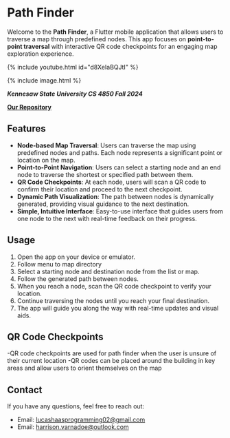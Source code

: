 # Path Finder

Welcome to the **Path Finder**, a Flutter mobile application that allows users to traverse a map through predefined nodes. This app focuses on **point-to-point traversal** with interactive QR code checkpoints for an engaging map exploration experience.

{% include youtube.html id="d8XeIaBQJtI" %}

{% include image.html %}

***Kennesaw State University CS 4850 Fall 2024***

**[Our Repository](https://github.com/INDY-5-Team/Map_Navigation_Application/)**

## Features

- **Node-based Map Traversal**: Users can traverse the map using predefined nodes and paths. Each node represents a significant point or location on the map.
- **Point-to-Point Navigation**: Users can select a starting node and an end node to traverse the shortest or specified path between them.
- **QR Code Checkpoints**: At each node, users will scan a QR code to confirm their location and proceed to the next checkpoint.
- **Dynamic Path Visualization**: The path between nodes is dynamically generated, providing visual guidance to the next destination.
- **Simple, Intuitive Interface**: Easy-to-use interface that guides users from one node to the next with real-time feedback on their progress.

## Usage

1. Open the app on your device or emulator.
2. Follow menu to map directory
3. Select a starting node and destination node from the list or map.
4. Follow the generated path between nodes.
5. When you reach a node, scan the QR code checkpoint to verify your location.
6. Continue traversing the nodes until you reach your final destination.
7. The app will guide you along the way with real-time updates and visual aids.

## QR Code Checkpoints

-QR code checkpoints are used for path finder when the user is unsure of their current location
-QR codes can be placed around the building in key areas and allow users to orient themselves on the map

## Contact

If you have any questions, feel free to reach out:

- Email: lucashaasprogramming02@gmail.com
- Email: harrison.varnadoe@outlook.com
